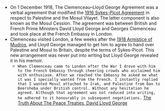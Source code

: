 - On 1 December 1918, The Clemenceau–Lloyd George Agreement was a verbal agreement that modified the [1916 Sykes-Picot Agreement](../1517-1917%20Ottoman%20Period/1916%20Sykes-Picot%20Agreement) in respect to Palestine and the Mosul Vilayet. The latter component is also known as the Mosul Cession. The agreement was between British and French Prime Ministers David Lloyd George and Georges Clemenceau and took place at the French Embassy in London.
- Clemenceau visited London, a few weeks after the [1918 Armistice of Mudros](../1517-1917%20Ottoman%20Period/1918%20Armistice%20of%20Mudros), and Lloyd George managed to get him to agree to hand over Palestine and Mosul to Britain, despite the terms of Sykes-Picot. This new arrangement was never put into writing but Lloyd George revealed it in his memoir.
    - `When Clemenceau came to London after the War I drove with him to the French Embassy through cheering crowds who acclaimed him with enthusiasm. After we reached the Embassy he asked me what it was I specially wanted from the French. I instantly replied that I wanted Mosul attached to Irak, and Palestine from Dan to Beersheba under British control. Without any hesitation he agreed. Although that agreement was not reduced into writing, he adhered to it honourably in subsequent negotiations.` [The Truth About The Peace Treaties, David Lloyd George](https://archive.org/details/in.ernet.dli.2015.523826/page/n308/mode/1up)